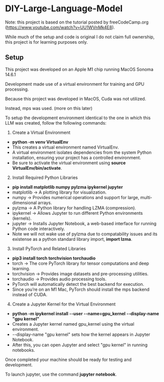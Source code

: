 # DIY-Large-Language-Model

Note: this project is based on the tutorial posted by freeCodeCamp.org (https://www.youtube.com/watch?v=UU1WVnMk4E8). 

While much of the setup and code is original I do not claim full ownership, this project is for learning purposes only.

## Setup

This project was developed on an Apple M1 chip running MacOS Sonoma 14.6.1

Development made use of a virtual environment for training and GPU processing.

Because this project was developed in MacOS, Cuda was not utilized.

Instead, mps was used. (more on this later)

To setup the development environment identical to the one in which this LLM was created, follow the following commands:

1. Create a Virtual Environment
- **python -m venv VirtualEnv**
- This creates a virtual environment named VirtualEnv.
- A virtual environment isolates dependencies from the system Python installation, ensuring your project has a controlled environment.
- Be sure to activate the virtual environment using **source VirtualEnv/bin/activate**.

2. Install Required Python Libraries
- **pip install matplotlib numpy pylzma ipykernel jupyter**
- matplotlib → A plotting library for visualization.
- numpy → Provides numerical operations and support for large, multi-dimensional arrays.
- pylzma → A Python library for handling LZMA (compression).
- ipykernel → Allows Jupyter to run different Python environments (kernels).
- jupyter → Installs Jupyter Notebook, a web-based interface for running Python code interactively.
- Note we will not wake use of pylzma due to compatability issues and its existense as a python standard library import, **import lzma**.
  
3. Install PyTorch and Related Libraries
- **pip3 install torch torchvision torchaudio**
- torch → The core PyTorch library for tensor computations and deep learning.
- torchvision → Provides image datasets and pre-processing utilities.
- torchaudio → Provides audio processing tools.
- PyTorch will automatically detect the best backend for execution.
- Since you’re on an M1 Mac, PyTorch should install the mps backend instead of CUDA.
  
4. Create a Jupyter Kernel for the Virtual Environment
- **python -m ipykernel install --user --name=gpu_kernel --display-name "gpu kernel"**
- Creates a Jupyter kernel named gpu_kernel using the virtual environment.
- --display-name "gpu kernel" sets how the kernel appears in Jupyter Notebook.
- After this, you can open Jupyter and select "gpu kernel" in running notebooks.

Once completed your machine should be ready for testing and development.

To launch jupyter, use the command **jupyter notebook**.
